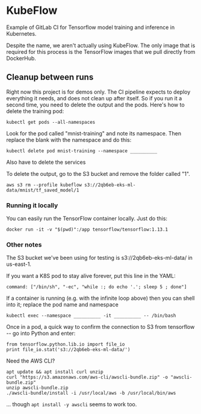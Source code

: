 # KubeFlow

Example of GitLab CI for Tensorflow model training and inference in Kubernetes.

Despite the name, we aren't actually using KubeFlow. The only image that is required for this process is the TensorFlow images that we pull directly from DockerHub.

## Cleanup between runs

Right now this project is for demos only. The CI pipeline expects to deploy everything it needs, and does not clean up after itself. So if you run it a second time, you need to delete the output and the pods. Here's how to delete the training pod:

```
kubectl get pods --all-namespaces
```

Look for the pod called "mnist-training" and note its namespace. Then replace the blank with the namespace and do this:

```
kubectl delete pod mnist-training --namespace __________
```

Also have to delete the services 

To delete the output, go to the S3 bucket and remove the folder called "1".

```
aws s3 rm --profile kubeflow s3://2qb6eb-eks-ml-data/mnist/tf_saved_model/1
```

### Running it locally

You can easily run the TensorFlow container locally. Just do this:

```
docker run -it -v "$(pwd)":/app tensorflow/tensorflow:1.13.1
```

### Other notes

The S3 bucket we've been using for testing is s3://2qb6eb-eks-ml-data/ in us-east-1.

If you want a K8S pod to stay alive forever, put this line in the YAML:

```
command: ["/bin/sh", "-ec", "while :; do echo '.'; sleep 5 ; done"]
```

If a container is running (e.g. with the infinite loop above) then you can shell into it; replace the pod name and namespace

```
kubectl exec --namespace __________ -it __________ -- /bin/bash
```

Once in a pod, a quick way to confirm the connection to S3 from tensorflow -- go into Python and enter:

```
from tensorflow.python.lib.io import file_io
print file_io.stat('s3://2qb6eb-eks-ml-data/')
```

Need the AWS CLI?

```
apt update && apt install curl unzip
curl "https://s3.amazonaws.com/aws-cli/awscli-bundle.zip" -o "awscli-bundle.zip"
unzip awscli-bundle.zip
./awscli-bundle/install -i /usr/local/aws -b /usr/local/bin/aws
```

... though `apt install -y awscli` seems to work too.
